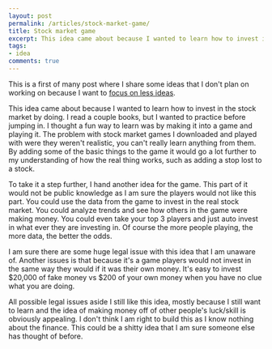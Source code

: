 ```yaml
---
layout: post
permalink: /articles/stock-market-game/
title: Stock market game
excerpt: This idea came about because I wanted to learn how to invest in the stock market by doing. I read a couple books, but I wanted to practice before jumping in.
tags:
- idea
comments: true
---
```


<p>This is a first of many post where I share some ideas that I don't plan on working on because I want to <a href="http://kennedysgarage.com/articles/focusing-on-less-ideas/">focus on less ideas</a>.</p>

<p>This idea came about because I wanted to learn how to invest in the stock market by doing. I read a couple books, but I wanted to practice before jumping in. I thought a fun way to learn was by making it into a game and playing it. The problem with stock market games I downloaded and played with were they weren't realistic, you can't really learn anything from them. By adding some of the basic things to the game it would go a lot further to my understanding of how the real thing works, such as adding a stop lost to a stock.</p>

<p>To take it a step further, I hand another idea for the game. This part of it would not be public knowledge as I am sure the players would not like this part. You could use the data from the game to invest in the real stock market. You could analyze trends and see how others in the game were making money. You could even take your top 3 players and just auto invest in what ever they are investing in. Of course the more people playing, the more data, the better the odds.</p>

<p>I am sure there are some huge legal issue with this idea that I am unaware of. Another issues is that because it's a game players would not invest in the same way they would if it was their own money. It's easy to invest $20,000 of fake money vs $200 of your own money when you have no clue what you are doing.</p>

<p>All possible legal issues aside I still like this idea, mostly because I still want to learn and the idea of making money off of other people's luck/skill is obviously appealing. I don't think I am right to build this as I know nothing about the finance. This could be a shitty idea that I am sure someone else has thought of before.</p>
